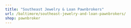 ```yaml
---
title: "Southeast Jewelry & Loan Pawnbrokers"
url: /baltimore/southeast-jewelry-and-loan-pawnbrokers/
shop: pawnbroker
---
```


